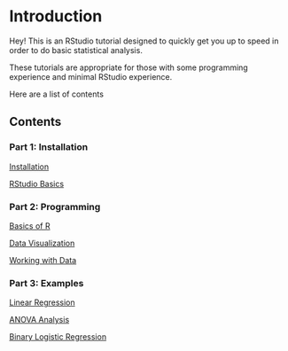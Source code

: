 # Introduction

Hey! This is an RStudio tutorial designed to quickly get you up to speed
in order to do basic statistical analysis.

These tutorials are appropriate for those with some programming
experience and minimal RStudio experience.

Here are a list of contents

## Contents

### Part 1: Installation

[Installation](https://github.com/Atlanmail/Zenaida-RTutorial/blob/73400068b90c12c7019b8cce17114cda12d91958/Part%201%20Installation/Installation.md)

[RStudio Basics](https://github.com/Atlanmail/Zenaida-RTutorial/blob/73400068b90c12c7019b8cce17114cda12d91958/Part%201%20Installation/RStudio-Basics.md)

### Part 2: Programming

[Basics of R](https://github.com/Atlanmail/Zenaida-RTutorial/blob/73400068b90c12c7019b8cce17114cda12d91958/Part%202%20Programming/Basics-of-R.md)

[Data Visualization](https://github.com/Atlanmail/Zenaida-RTutorial/blob/73400068b90c12c7019b8cce17114cda12d91958/Part%202%20Programming/Data-Visualization.md)

[Working with Data](https://github.com/Atlanmail/Zenaida-RTutorial/blob/73400068b90c12c7019b8cce17114cda12d91958/Part%202%20Programming/Working-with-Data.md)

### Part 3: Examples

[Linear Regression](https://github.com/Atlanmail/Zenaida-RTutorial/blob/73400068b90c12c7019b8cce17114cda12d91958/Examples/Regression/Housing-Regression.md)

[ANOVA Analysis](https://github.com/Atlanmail/Zenaida-RTutorial/blob/73400068b90c12c7019b8cce17114cda12d91958/Examples/ANOVA%20Analysis/ANOVA.md)

[Binary Logistic Regression](https://github.com/Atlanmail/Zenaida-RTutorial/blob/73400068b90c12c7019b8cce17114cda12d91958/Examples/Generalized%20Linear%20Models/Binary-Logistic-Regression.md)


